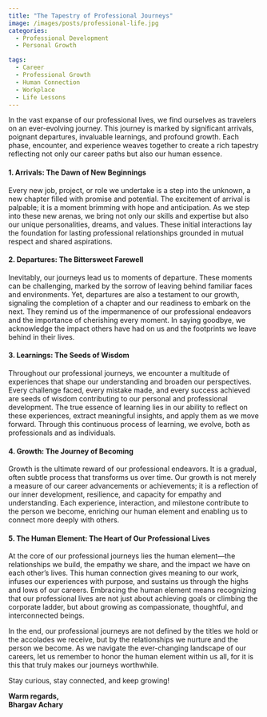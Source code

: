 ```yaml
---
title: "The Tapestry of Professional Journeys"
image: /images/posts/professional-life.jpg
categories:
  - Professional Development
  - Personal Growth

tags:
  - Career
  - Professional Growth
  - Human Connection
  - Workplace
  - Life Lessons
---
```


In the vast expanse of our professional lives, we find ourselves as travelers on an ever-evolving journey. This journey is marked by significant arrivals, poignant departures, invaluable learnings, and profound growth. Each phase, encounter, and experience weaves together to create a rich tapestry reflecting not only our career paths but also our human essence.

#### 1. Arrivals: The Dawn of New Beginnings

Every new job, project, or role we undertake is a step into the unknown, a new chapter filled with promise and potential. The excitement of arrival is palpable; it is a moment brimming with hope and anticipation. As we step into these new arenas, we bring not only our skills and expertise but also our unique personalities, dreams, and values. These initial interactions lay the foundation for lasting professional relationships grounded in mutual respect and shared aspirations.

#### 2. Departures: The Bittersweet Farewell

Inevitably, our journeys lead us to moments of departure. These moments can be challenging, marked by the sorrow of leaving behind familiar faces and environments. Yet, departures are also a testament to our growth, signaling the completion of a chapter and our readiness to embark on the next. They remind us of the impermanence of our professional endeavors and the importance of cherishing every moment. In saying goodbye, we acknowledge the impact others have had on us and the footprints we leave behind in their lives.

#### 3. Learnings: The Seeds of Wisdom

Throughout our professional journeys, we encounter a multitude of experiences that shape our understanding and broaden our perspectives. Every challenge faced, every mistake made, and every success achieved are seeds of wisdom contributing to our personal and professional development. The true essence of learning lies in our ability to reflect on these experiences, extract meaningful insights, and apply them as we move forward. Through this continuous process of learning, we evolve, both as professionals and as individuals.

#### 4. Growth: The Journey of Becoming

Growth is the ultimate reward of our professional endeavors. It is a gradual, often subtle process that transforms us over time. Our growth is not merely a measure of our career advancements or achievements; it is a reflection of our inner development, resilience, and capacity for empathy and understanding. Each experience, interaction, and milestone contribute to the person we become, enriching our human element and enabling us to connect more deeply with others.

#### 5. The Human Element: The Heart of Our Professional Lives

At the core of our professional journeys lies the human element—the relationships we build, the empathy we share, and the impact we have on each other’s lives. This human connection gives meaning to our work, infuses our experiences with purpose, and sustains us through the highs and lows of our careers. Embracing the human element means recognizing that our professional lives are not just about achieving goals or climbing the corporate ladder, but about growing as compassionate, thoughtful, and interconnected beings.

In the end, our professional journeys are not defined by the titles we hold or the accolades we receive, but by the relationships we nurture and the person we become. As we navigate the ever-changing landscape of our careers, let us remember to honor the human element within us all, for it is this that truly makes our journeys worthwhile.

Stay curious, stay connected, and keep growing!

**Warm regards,  
Bhargav Achary**
